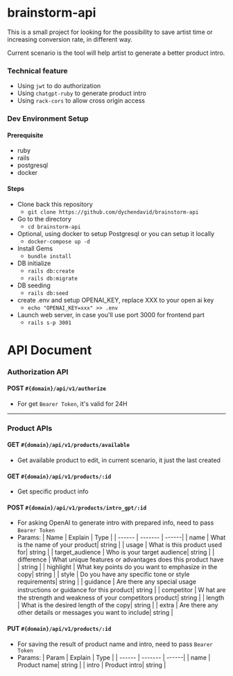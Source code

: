 # brainstorm-api

This is a small project for looking for the possibility to save artist time or increasing conversion rate, in different way.

Current scenario is the tool will help artist to generate a better product intro.

### Technical feature

- Using `jwt` to do authorization
- Using `chatgpt-ruby` to generate product intro
- Using `rack-cors` to allow cross origin access

### Dev Environment Setup

#### Prerequisite

- ruby
- rails
- postgresql
- docker

#### Steps

- Clone back this repository
  - `git clone https://github.com/dychendavid/brainstorm-api`
- Go to the directory
  - `cd brainstorm-api`
- Optional, using docker to setup Postgresql or you can setup it locally
  - `docker-compose up -d`
- Install Gems
  - `bundle install`
- DB initialize
  - `rails db:create`
  - `rails db:migrate`
- DB seeding
  - `rails db:seed`
- create .env and setup OPENAI_KEY, replace XXX to your open ai key
  - `echo "OPENAI_KEY=xxx" >> .env`
- Launch web server, in case you'll use port 3000 for frontend part
  - `rails s-p 3001`

# API Document

### Authorization API

#### **POST** `#{domain}/api/v1/authorize`

- For get `Bearer Token`, it's valid for 24H

---

### Product APIs

#### **GET** `#{domain}/api/v1/products/available`

- Get available product to edit, in current scenario, it just the last created

#### **GET** `#{domain}/api/v1/products/:id`

- Get specific product info

#### **POST** `#{domain}/api/v1/products/intro_gpt/:id`

- For asking OpenAI to generate intro with prepared info, need to pass `Bearer Token`
- Params:
  | Name | Explain | Type |
  | ------ | ------- | ------|
  | name | What is the name of your product| string |
  | usage | What is this product used for| string |
  | target_audience | Who is your target audience| string |
  | difference | What unique features or advantages does this product have | string |
  | highlight | What key points do you want to emphasize in the copy| string |
  | style | Do you have any specific tone or style requirements| string |
  | guidance | Are there any special usage instructions or guidance for this product| string |
  | competitor | Ｗ hat are the strength and weakness of your competitors product| string |
  | length | What is the desired length of the copy| string |
  | extra | Are there any other details or messages you want to include| string |

#### **PUT** `#{domain}/api/v1/products/:id`

- For saving the result of product name and intro, need to pass `Bearer Token`
- Params:
  | Param | Explain | Type |
  | ------ | ------- | ------|
  | name | Product name| string |
  | intro | Product intro| string |
